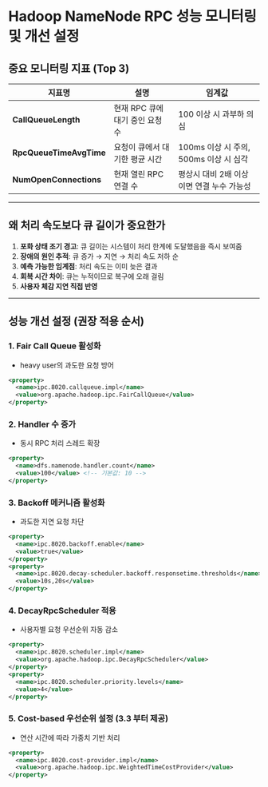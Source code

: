 # Hadoop NameNode RPC 성능 모니터링 및 개선 설정

## 중요 모니터링 지표 (Top 3)

| 지표명                  | 설명                              | 임계값                        |
|-----------------------|----------------------------------|-----------------------------|
| **CallQueueLength**   | 현재 RPC 큐에 대기 중인 요청 수           | 100 이상 시 과부하 의심             |
| **RpcQueueTimeAvgTime** | 요청이 큐에서 대기한 평균 시간            | 100ms 이상 시 주의, 500ms 이상 시 심각 |
| **NumOpenConnections** | 현재 열린 RPC 연결 수                  | 평상시 대비 2배 이상이면 연결 누수 가능성 |

---

## 왜 처리 속도보다 큐 길이가 중요한가

1. **포화 상태 조기 경고**: 큐 길이는 시스템이 처리 한계에 도달했음을 즉시 보여줌  
2. **장애의 원인 추적**: 큐 증가 → 지연 → 처리 속도 저하 순  
3. **예측 가능한 임계점**: 처리 속도는 이미 늦은 결과  
4. **회복 시간 차이**: 큐는 누적이므로 복구에 오래 걸림  
5. **사용자 체감 지연 직접 반영**

---

## 성능 개선 설정 (권장 적용 순서)

### 1. Fair Call Queue 활성화
- heavy user의 과도한 요청 방어

```xml
<property>
  <name>ipc.8020.callqueue.impl</name>
  <value>org.apache.hadoop.ipc.FairCallQueue</value>
</property>
```

### 2. Handler 수 증가
- 동시 RPC 처리 스레드 확장

```xml
<property>
  <name>dfs.namenode.handler.count</name>
  <value>100</value> <!-- 기본값: 10 -->
</property>
```

### 3. Backoff 메커니즘 활성화
- 과도한 지연 요청 차단

```xml
<property>
  <name>ipc.8020.backoff.enable</name>
  <value>true</value>
</property>
<property>
  <name>ipc.8020.decay-scheduler.backoff.responsetime.thresholds</name>
  <value>10s,20s</value>
</property>
```

### 4. DecayRpcScheduler 적용
- 사용자별 요청 우선순위 자동 감소

```xml
<property>
  <name>ipc.8020.scheduler.impl</name>
  <value>org.apache.hadoop.ipc.DecayRpcScheduler</value>
</property>
<property>
  <name>ipc.8020.scheduler.priority.levels</name>
  <value>4</value>
</property>
```

### 5. Cost-based 우선순위 설정 (3.3 부터 제공)
- 연산 시간에 따라 가중치 기반 처리

```xml
<property>
  <name>ipc.8020.cost-provider.impl</name>
  <value>org.apache.hadoop.ipc.WeightedTimeCostProvider</value>
</property>
```
